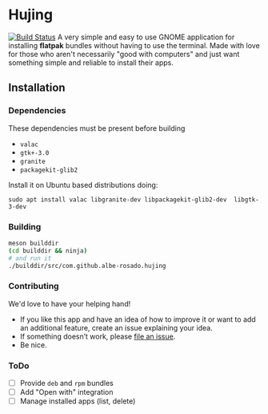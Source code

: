 # Hujing

[![Build Status](https://travis-ci.org/albe-rosado/Hujing.svg?branch=master)](https://travis-ci.org/albe-rosado/Hujing)
A very simple and easy to use GNOME application  for installing **flatpak** bundles without having to use the terminal. Made with love for those who aren't necessarily "good with computers" and just want something simple and reliable to install their apps.


## Installation

### Dependencies
These dependencies must be present before building
 - `valac`
 - `gtk+-3.0`
 - `granite`
 - `packagekit-glib2`
 
 Install it on Ubuntu based distributions doing:

 `sudo apt install valac libgranite-dev libpackagekit-glib2-dev  libgtk-3-dev`

### Building
``` bash
meson builddir
(cd builddir && ninja)
# and run it
./builddir/src/com.github.albe-rosado.hujing
```
### Contributing

We'd love to have your helping hand! 
- If you like this app and have an idea of how to improve it or want to add an additional feature, create an issue explaining your idea. 
- If something doesn’t work, please [file an issue](https://github.com/albe-rosado/Hujing/issues/new).
- Be nice.

### ToDo

- [ ] Provide `deb` and `rpm` bundles
- [ ] Add "Open with" integration
- [ ]  Manage  installed apps (list, delete)